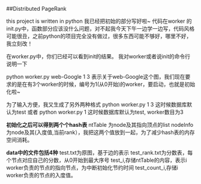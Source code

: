 ##Distributed PageRank

this project is written in python
我已经把初始的部分写好啦~
代码在worker 的init.py中，函数部分应该没什么问题，对不起我今天下午一边学一边写，代码风格可能很丑，之前python的项目完全没有做过，很多东西可能不够好，哪里不好，我立刻改！

在worker.py中，你们已经可以看到init的结果。
我对worker或者说init的命令行说明一下

python worker.py web-Google 1 3
表示关于web-Google这个图，我们现在要求的是在有3个worker的时候，编号为1(从0开始)的worker，要启动，也就是初始化啦~

为了输入方便，我又生成了另外两种格式
python worker.py 1 3
这时候数据库默认为test
或者
python worker.py 1
这时候数据库默认为test, worker数目为3

**初始化之后可以得到两个个hash表**
ntTable 为node及其指向顶点的list
nodeInfo 为node及其(入度值,当前rank），我把这两个值放到一起，为了减少hash表的内存空间消耗。

**data中的文件包括4种**
test.txt为原图，基于边的表示
test_rank.txt为分数表，每个节点对应自己的分数，从0开始到最大序号
test_i,存储ntTable的内容，表示i worker负责的节点的指向节点，为中断初始化节约时间
test_count_i,存储i worker负责的节点的入度值。





